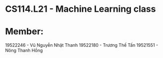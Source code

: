# CS114.L21 - Machine Learning class
# Member:
19522246 - Vũ Nguyễn Nhật Thanh
19522180 - Trương Thế Tấn
19521551 - Nông Thanh Hồng
